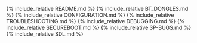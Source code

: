 {% include_relative README.md %}
{% include_relative BT_DONGLES.md %}
{% include_relative CONFIGURATION.md %}
{% include_relative TROUBLESHOOTING.md %}
{% include_relative DEBUGGING.md %}
{% include_relative SECUREBOOT.md %}
{% include_relative 3P-BUGS.md %}
{% include_relative SDL.md %}
